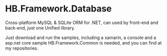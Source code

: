 # HB.Framework.Database
Cross-platform MySQL &amp; SQLite ORM for .NET, can used by front-end and back-end, just one Unified library.

Just download and run the samples, including a xamarin, a console and a asp.net core sample
HB.Framework.Common is needed, and you can find at my repositories.
